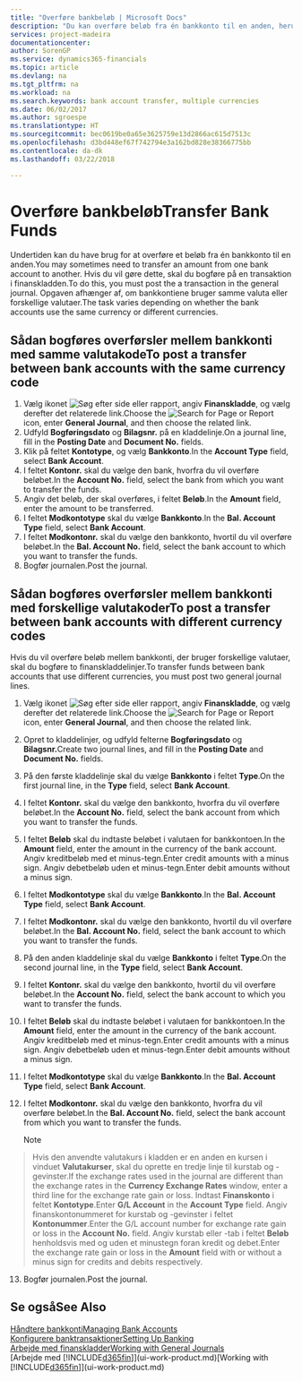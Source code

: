 ```yaml
---
title: "Overføre bankbeløb | Microsoft Docs"
description: "Du kan overføre beløb fra én bankkonto til en anden, herunder forskellige valutaer, ved at bogføre transaktionen i finanskladden."
services: project-madeira
documentationcenter: 
author: SorenGP
ms.service: dynamics365-financials
ms.topic: article
ms.devlang: na
ms.tgt_pltfrm: na
ms.workload: na
ms.search.keywords: bank account transfer, multiple currencies
ms.date: 06/02/2017
ms.author: sgroespe
ms.translationtype: HT
ms.sourcegitcommit: bec0619be0a65e3625759e13d2866ac615d7513c
ms.openlocfilehash: d3bd448ef67f742794e3a162bd828e38366775bb
ms.contentlocale: da-dk
ms.lasthandoff: 03/22/2018

---
```

# <a name="transfer-bank-funds"></a><span data-ttu-id="cf2a3-103">Overføre bankbeløb</span><span class="sxs-lookup"><span data-stu-id="cf2a3-103">Transfer Bank Funds</span></span>
<span data-ttu-id="cf2a3-104">Undertiden kan du have brug for at overføre et beløb fra én bankkonto til en anden.</span><span class="sxs-lookup"><span data-stu-id="cf2a3-104">You may sometimes need to transfer an amount from one bank account to another.</span></span> <span data-ttu-id="cf2a3-105">Hvis du vil gøre dette, skal du bogføre på en transaktion i finanskladden.</span><span class="sxs-lookup"><span data-stu-id="cf2a3-105">To do this, you must post the a transaction in the general journal.</span></span> <span data-ttu-id="cf2a3-106">Opgaven afhænger af, om bankkontiene bruger samme valuta eller forskellige valutaer.</span><span class="sxs-lookup"><span data-stu-id="cf2a3-106">The task varies depending on whether the bank accounts use the same currency or different currencies.</span></span>

## <a name="to-post-a-transfer-between-bank-accounts-with-the-same-currency-code"></a><span data-ttu-id="cf2a3-107">Sådan bogføres overførsler mellem bankkonti med samme valutakode</span><span class="sxs-lookup"><span data-stu-id="cf2a3-107">To post a transfer between bank accounts with the same currency code</span></span>
1. <span data-ttu-id="cf2a3-108">Vælg ikonet ![Søg efter side eller rapport](media/ui-search/search_small.png "Ikonet Søg efter side eller rapport"), angiv **Finanskladde**, og vælg derefter det relaterede link.</span><span class="sxs-lookup"><span data-stu-id="cf2a3-108">Choose the ![Search for Page or Report](media/ui-search/search_small.png "Search for Page or Report icon") icon, enter **General Journal**, and then choose the related link.</span></span>
2. <span data-ttu-id="cf2a3-109">Udfyld **Bogføringsdato** og **Bilagsnr.** på en kladdelinje.</span><span class="sxs-lookup"><span data-stu-id="cf2a3-109">On a journal line, fill in the **Posting Date** and **Document No.** fields.</span></span>
3. <span data-ttu-id="cf2a3-110">Klik på feltet **Kontotype**, og vælg **Bankkonto**.</span><span class="sxs-lookup"><span data-stu-id="cf2a3-110">In the **Account Type** field, select **Bank Account**.</span></span>
4. <span data-ttu-id="cf2a3-111">I feltet **Kontonr.** skal du vælge den bank, hvorfra du vil overføre beløbet.</span><span class="sxs-lookup"><span data-stu-id="cf2a3-111">In the **Account No.** field, select the bank from which you want to transfer the funds.</span></span>
5. <span data-ttu-id="cf2a3-112">Angiv det beløb, der skal overføres, i feltet **Beløb**.</span><span class="sxs-lookup"><span data-stu-id="cf2a3-112">In the **Amount** field, enter the amount to be transferred.</span></span>
6. <span data-ttu-id="cf2a3-113">I feltet **Modkontotype** skal du vælge **Bankkonto**.</span><span class="sxs-lookup"><span data-stu-id="cf2a3-113">In the **Bal. Account Type** field, select **Bank Account**.</span></span>
7. <span data-ttu-id="cf2a3-114">I feltet **Modkontonr.** skal du vælge den bankkonto, hvortil du vil overføre beløbet.</span><span class="sxs-lookup"><span data-stu-id="cf2a3-114">In the **Bal. Account No.** field, select the bank account to which you want to transfer the funds.</span></span>
8. <span data-ttu-id="cf2a3-115">Bogfør journalen.</span><span class="sxs-lookup"><span data-stu-id="cf2a3-115">Post the journal.</span></span>

## <a name="to-post-a-transfer-between-bank-accounts-with-different-currency-codes"></a><span data-ttu-id="cf2a3-116">Sådan bogføres overførsler mellem bankkonti med forskellige valutakoder</span><span class="sxs-lookup"><span data-stu-id="cf2a3-116">To post a transfer between bank accounts with different currency codes</span></span>
<span data-ttu-id="cf2a3-117">Hvis du vil overføre beløb mellem bankkonti, der bruger forskellige valutaer, skal du bogføre to finanskladdelinjer.</span><span class="sxs-lookup"><span data-stu-id="cf2a3-117">To transfer funds between bank accounts that use different currencies, you must post two general journal lines.</span></span>

1. <span data-ttu-id="cf2a3-118">Vælg ikonet ![Søg efter side eller rapport](media/ui-search/search_small.png "Ikonet Søg efter side eller rapport"), angiv **Finanskladde**, og vælg derefter det relaterede link.</span><span class="sxs-lookup"><span data-stu-id="cf2a3-118">Choose the ![Search for Page or Report](media/ui-search/search_small.png "Search for Page or Report icon") icon, enter **General Journal**, and then choose the related link.</span></span>
2. <span data-ttu-id="cf2a3-119">Opret to kladdelinjer, og udfyld felterne **Bogføringsdato** og **Bilagsnr.**</span><span class="sxs-lookup"><span data-stu-id="cf2a3-119">Create two journal lines, and fill in the **Posting Date** and **Document No.** fields.</span></span>
3. <span data-ttu-id="cf2a3-120">På den første kladdelinje skal du vælge **Bankkonto** i feltet **Type**.</span><span class="sxs-lookup"><span data-stu-id="cf2a3-120">On the first journal line, in the **Type** field, select **Bank Account**.</span></span>
4. <span data-ttu-id="cf2a3-121">I feltet **Kontonr.** skal du vælge den bankkonto, hvorfra du vil overføre beløbet.</span><span class="sxs-lookup"><span data-stu-id="cf2a3-121">In the **Account No.** field, select the bank account from which you want to transfer the funds.</span></span>
5. <span data-ttu-id="cf2a3-122">I feltet **Beløb** skal du indtaste beløbet i valutaen for bankkontoen.</span><span class="sxs-lookup"><span data-stu-id="cf2a3-122">In the **Amount** field, enter the amount in the currency of the bank account.</span></span> <span data-ttu-id="cf2a3-123">Angiv kreditbeløb med et minus-tegn.</span><span class="sxs-lookup"><span data-stu-id="cf2a3-123">Enter credit amounts with a minus sign.</span></span> <span data-ttu-id="cf2a3-124">Angiv debetbeløb uden et minus-tegn.</span><span class="sxs-lookup"><span data-stu-id="cf2a3-124">Enter debit amounts without a minus sign.</span></span>
6. <span data-ttu-id="cf2a3-125">I feltet **Modkontotype** skal du vælge **Bankkonto**.</span><span class="sxs-lookup"><span data-stu-id="cf2a3-125">In the **Bal. Account Type** field, select **Bank Account**.</span></span>
7. <span data-ttu-id="cf2a3-126">I feltet **Modkontonr.** skal du vælge den bankkonto, hvortil du vil overføre beløbet.</span><span class="sxs-lookup"><span data-stu-id="cf2a3-126">In the **Bal. Account No.** field, select the bank account to which you want to transfer the funds.</span></span>
8. <span data-ttu-id="cf2a3-127">På den anden kladdelinje skal du vælge **Bankkonto** i feltet **Type**.</span><span class="sxs-lookup"><span data-stu-id="cf2a3-127">On the second journal line, in the **Type** field, select **Bank Account**.</span></span>
9. <span data-ttu-id="cf2a3-128">I feltet **Kontonr.** skal du vælge den bankkonto, hvortil du vil overføre beløbet.</span><span class="sxs-lookup"><span data-stu-id="cf2a3-128">In the **Account No.** field, select the bank account to which you want to transfer the funds.</span></span>
10. <span data-ttu-id="cf2a3-129">I feltet **Beløb** skal du indtaste beløbet i valutaen for bankkontoen.</span><span class="sxs-lookup"><span data-stu-id="cf2a3-129">In the **Amount** field, enter the amount in the currency of the bank account.</span></span> <span data-ttu-id="cf2a3-130">Angiv kreditbeløb med et minus-tegn.</span><span class="sxs-lookup"><span data-stu-id="cf2a3-130">Enter credit amounts with a minus sign.</span></span> <span data-ttu-id="cf2a3-131">Angiv debetbeløb uden et minus-tegn.</span><span class="sxs-lookup"><span data-stu-id="cf2a3-131">Enter debit amounts without a minus sign.</span></span>
11. <span data-ttu-id="cf2a3-132">I feltet **Modkontotype** skal du vælge **Bankkonto**.</span><span class="sxs-lookup"><span data-stu-id="cf2a3-132">In the **Bal. Account Type** field, select **Bank Account**.</span></span>  
12. <span data-ttu-id="cf2a3-133">I feltet **Modkontonr.** skal du vælge den bankkonto, hvorfra du vil overføre beløbet.</span><span class="sxs-lookup"><span data-stu-id="cf2a3-133">In the **Bal. Account No.** field, select the bank account from which you want to transfer the funds.</span></span>

    > [!NOTE]  
>   <span data-ttu-id="cf2a3-134">Hvis den anvendte valutakurs i kladden er en anden en kursen i vinduet **Valutakurser**, skal du oprette en tredje linje til kurstab og -gevinster.</span><span class="sxs-lookup"><span data-stu-id="cf2a3-134">If the exchange rates used in the journal are different than the exchange rates in the **Currency Exchange Rates** window, enter a third line for the exchange rate gain or loss.</span></span> <span data-ttu-id="cf2a3-135">Indtast **Finanskonto** i feltet **Kontotype**.</span><span class="sxs-lookup"><span data-stu-id="cf2a3-135">Enter **G/L Account** in the **Account Type** field.</span></span> <span data-ttu-id="cf2a3-136">Angiv finanskontonummeret for kurstab og -gevinster i feltet **Kontonummer**.</span><span class="sxs-lookup"><span data-stu-id="cf2a3-136">Enter the G/L account number for exchange rate gain or loss in the **Account No.** field.</span></span> <span data-ttu-id="cf2a3-137">Angiv kurstab eller -tab i feltet **Beløb** henholdsvis med og uden et minustegn foran kredit og debet.</span><span class="sxs-lookup"><span data-stu-id="cf2a3-137">Enter the exchange rate gain or loss in the **Amount** field with or without a minus sign for credits and debits respectively.</span></span>
13. <span data-ttu-id="cf2a3-138">Bogfør journalen.</span><span class="sxs-lookup"><span data-stu-id="cf2a3-138">Post the journal.</span></span>

## <a name="see-also"></a><span data-ttu-id="cf2a3-139">Se også</span><span class="sxs-lookup"><span data-stu-id="cf2a3-139">See Also</span></span>
[<span data-ttu-id="cf2a3-140">Håndtere bankkonti</span><span class="sxs-lookup"><span data-stu-id="cf2a3-140">Managing Bank Accounts</span></span>](bank-manage-bank-accounts.md)  
[<span data-ttu-id="cf2a3-141">Konfigurere banktransaktioner</span><span class="sxs-lookup"><span data-stu-id="cf2a3-141">Setting Up Banking</span></span>](bank-setup-banking.md)  
[<span data-ttu-id="cf2a3-142">Arbejde med finanskladder</span><span class="sxs-lookup"><span data-stu-id="cf2a3-142">Working with General Journals</span></span>](ui-work-general-journals.md)  
<span data-ttu-id="cf2a3-143">[Arbejde med [!INCLUDE[d365fin](includes/d365fin_md.md)]](ui-work-product.md)</span><span class="sxs-lookup"><span data-stu-id="cf2a3-143">[Working with [!INCLUDE[d365fin](includes/d365fin_md.md)]](ui-work-product.md)</span></span>

